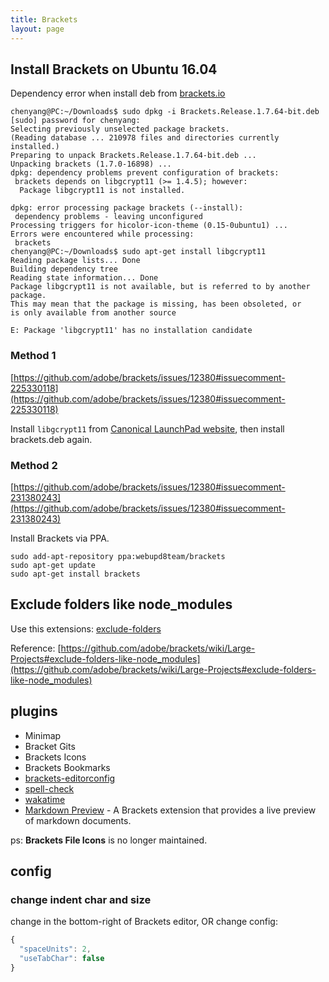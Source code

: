 ```yaml
---
title: Brackets
layout: page
---
```


## Install Brackets on Ubuntu 16.04

Dependency error when install deb from [brackets.io](http://brackets.io/)

```
chenyang@PC:~/Downloads$ sudo dpkg -i Brackets.Release.1.7.64-bit.deb 
[sudo] password for chenyang: 
Selecting previously unselected package brackets.
(Reading database ... 210978 files and directories currently installed.)
Preparing to unpack Brackets.Release.1.7.64-bit.deb ...
Unpacking brackets (1.7.0-16898) ...
dpkg: dependency problems prevent configuration of brackets:
 brackets depends on libgcrypt11 (>= 1.4.5); however:
  Package libgcrypt11 is not installed.

dpkg: error processing package brackets (--install):
 dependency problems - leaving unconfigured
Processing triggers for hicolor-icon-theme (0.15-0ubuntu1) ...
Errors were encountered while processing:
 brackets
chenyang@PC:~/Downloads$ sudo apt-get install libgcrypt11
Reading package lists... Done
Building dependency tree       
Reading state information... Done
Package libgcrypt11 is not available, but is referred to by another package.
This may mean that the package is missing, has been obsoleted, or
is only available from another source

E: Package 'libgcrypt11' has no installation candidate
```

### Method 1

[https://github.com/adobe/brackets/issues/12380#issuecomment-225330118](https://github.com/adobe/brackets/issues/12380#issuecomment-225330118)

Install `libgcrypt11` from [Canonical LaunchPad website](https://launchpadlibrarian.net/201289896/libgcrypt11_1.5.3-2ubuntu4.2_amd64.deb), then install brackets.deb again.

### Method 2

[https://github.com/adobe/brackets/issues/12380#issuecomment-231380243](https://github.com/adobe/brackets/issues/12380#issuecomment-231380243)

Install Brackets via PPA.

```
sudo add-apt-repository ppa:webupd8team/brackets
sudo apt-get update
sudo apt-get install brackets
```

## Exclude folders like node_modules

Use this extensions: [exclude-folders](https://github.com/gruehle/exclude-folders)

Reference: [https://github.com/adobe/brackets/wiki/Large-Projects#exclude-folders-like-node_modules](https://github.com/adobe/brackets/wiki/Large-Projects#exclude-folders-like-node_modules)

## plugins

- Minimap
- Bracket Gits
- Brackets Icons
- Brackets Bookmarks
- [brackets-editorconfig](https://github.com/kidwm/brackets-editorconfig/)
- [spell-check](https://github.com/couzteau/SpellCheck)
- [wakatime](https://github.com/wakatime/brackets-wakatime)
- [Markdown Preview](https://github.com/gruehle/MarkdownPreview) - A Brackets extension that provides a live preview of markdown documents.

ps: **Brackets File Icons** is no longer maintained.

## config

### change indent char and size

change in the bottom-right of Brackets editor, OR change config:

```js
{
  "spaceUnits": 2,
  "useTabChar": false
}
```